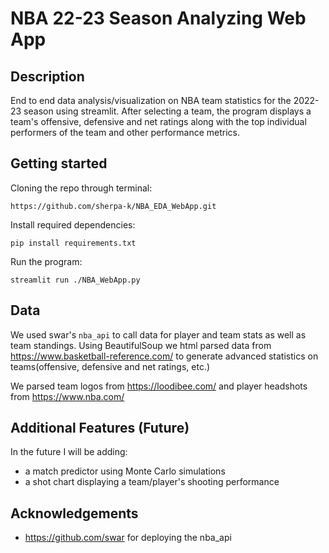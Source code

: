 # NBA 22-23 Season Analyzing Web App

## Description 
End to end data analysis/visualization on NBA team statistics for the 2022-23 season using streamlit. After selecting a team, the program displays a team's offensive, defensive and net ratings along with the top individual performers of the team and other performance metrics.



## Getting started
Cloning the repo through terminal:

```https://github.com/sherpa-k/NBA_EDA_WebApp.git```


Install required dependencies:


```pip install requirements.txt```


Run the program:

```streamlit run ./NBA_WebApp.py```


## Data
We used swar's ```nba_api``` to call data for player and team stats as well as team standings. Using BeautifulSoup we html parsed data from https://www.basketball-reference.com/ to generate advanced statistics on teams(offensive, defensive and net ratings, etc.)

We parsed team logos from https://loodibee.com/ and player headshots from https://www.nba.com/

## Additional Features (Future)
In the future I will be adding:
- a match predictor using Monte Carlo simulations
- a shot chart displaying a team/player's shooting performance


## Acknowledgements
- https://github.com/swar for deploying the nba_api


